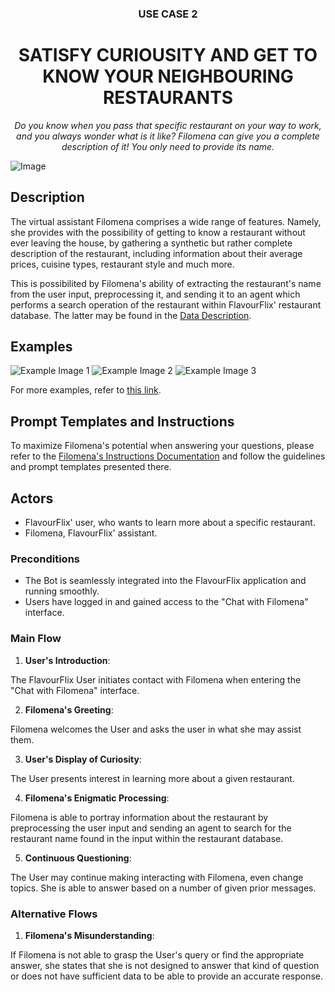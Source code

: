 <div align="center">
  <h3>USE CASE 2</h3>
  <h1> SATISFY CURIOUSITY AND GET TO KNOW YOUR NEIGHBOURING RESTAURANTS</h1>
<p><em> Do you know when you pass that specific restaurant on your way to work, and you always wonder what is it like? Filomena can give you a complete description of it! You only need to provide its name. </em></p>

</div>


![Image](FlavourFlix/ext_images/pexels-cátia-matos-984888.jpg)

## Description

The virtual assistant Filomena comprises a wide range of features. Namely, she provides with the possibility of getting to know a restaurant without ever leaving the house, by gathering a synthetic but rather complete description of the restaurant, including information about their average prices, cuisine types, restaurant style and much more.

This is possibilited by Filomena's ability of extracting the restaurant's name from the user input, preprocessing it, and sending it to an agent which performs a search operation of the restaurant within FlavourFlix' restaurant database. The latter may be found in the [Data Description](https://github.com/shaulleo/FlavourFlix/blob/main/Data%20Description.md).

## Examples 
![Example Image 1](example_image_1_link)
![Example Image 2](example_image_2_link)
![Example Image 3](example_image_3_link)

For more examples, refer to [this link](link_to_examples).

## Prompt Templates and Instructions

To maximize Filomena's potential when answering your questions, please refer to the [Filomena's Instructions Documentation](link_to_documentation) and follow the guidelines and prompt templates presented there.

## Actors

- FlavourFlix' user, who wants to learn more about a specific restaurant.
- Filomena, FlavourFlix' assistant.

### Preconditions
- The Bot is seamlessly integrated into the FlavourFlix application and running smoothly.
- Users have logged in and gained access to the "Chat with Filomena" interface.

### Main Flow
1. __User's Introduction__:
    
The FlavourFlix User initiates contact with Filomena when entering the "Chat with Filomena" interface.

2. __Filomena's Greeting__:
    
Filomena welcomes the User and asks the user in what she may assist them.

3. __User's Display of Curiosity__:

The User presents interest in learning more about a given restaurant.

4. __Filomena's Enigmatic Processing__:
 
Filomena is able to portray information about the restaurant by preprocessing the user input and sending an agent to search for the restaurant name found in the input within the restaurant database.

5. __Continuous Questioning__:

The User may continue making interacting with Filomena, even change topics. She is able to answer based on a number of given prior messages.

### Alternative Flows
1. __Filomena's Misunderstanding__:

If Filomena is not able to grasp the User's query or find the appropriate answer, she states that she is not designed to answer that kind of question or does not have sufficient data to be able to provide an accurate response.
